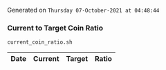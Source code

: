 Generated on `Thursday 07-October-2021 at 04:48:44`

### Current to Target Coin Ratio
`current_coin_ratio.sh`

Date|Current|Target|Ratio
---|---|---|---
